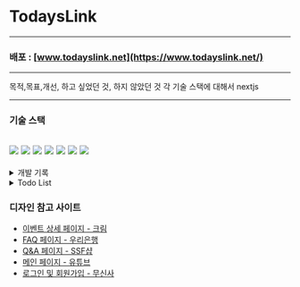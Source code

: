 # TodaysLink
---

### 배포 : [www.todayslink.net](https://www.todayslink.net/)

---

목적,목표,개선, 하고 싶었던 것, 하지 않았던 것
각 기술 스택에 대해서 nextjs

---


### 기술 스택

<img src="https://img.shields.io/badge/react-61DAFB?style=for-the-badge&logo=react&logoColor=black"> <img src="https://img.shields.io/badge/Next.js-000000?style=for-the-badge&logo=Next.js&logoColor=white">
<img src="https://img.shields.io/badge/typescript-3178C6?style=for-the-badge&logo=typescript&logoColor=white">
<img src="https://img.shields.io/badge/redux-764ABC?style=for-the-badge&logo=redux&logoColor=white">
<img src="https://img.shields.io/badge/styled components-DB7093?style=for-the-badge&logo=styled-components&logoColor=white">
<img src="https://img.shields.io/badge/firebase-FFCA28?style=for-the-badge&logo=firebase&logoColor=black"> 
<img src="https://img.shields.io/badge/vercel-000000?style=for-the-badge&logo=vercel&logoColor=white">
---

<details>
<summary>개발 기록</summary>
<div markdown="1">

- [2023.01.07 : 헤더 디자인 및 반응형 완료 .기록

- [2023.01.09 : 모바일 환경 헤더 햄버거 바 추가 .기록

- 2023.01.09 : **404** 페이지 추가 완료

- 2023.01.09 : 사이트 테마 색 변경

- [2023.01.11 : FAQ 페이지 디자인 - 아코디언 UI 적용하기 .기록

- 2023.01.14 : 계정 관련 페이지 완성 (로그인, 회원가입, 계정 찾기)

- 2023.01.15 : 링크 상세 페이지 완성

- 2023.01.16 : Q&A 페이지 완성

- 2023.01.17 : 1:1 문의 작성 페이지 & 관리자

- 2023.01.21 : DB 세팅 및 연결 / 1:1 문의 http 요청 완료 / Redux 세팅

- 2023.01.26 : 1:1 문의 상세페이지

- 2023.01.28 : 데이터 필터 완료

- 2023.02.03 : mongoDB -> firebase 전환

- 2023.02.08 : 데이터 필터 완료 (firebase)

- 2023.02.11 : 실제 데이터 추가 및 이벤트 디테일 페이지 수정 (태그 추가)

- 2023.02.14 ~ 02.16 : 회원가입 페이지

- 2023.02.16 : 메일 전송, 아이디 찾기, 비밀번호 찾기

- 2023.02.18 ~ 02.19 : 로그인 기본 (아이디, 패스워드 -> 서버측 검사 후 실패 or 성공)

- 2023.02.20 : 유저 토큰작업 (클라이언트측 UI, 서버측 권한 체크)

- 2023.02.21 : 인증 관련 클라이언트 UI 수정

- 2023.02.21 : 투데이링크 프로젝트 1차 완료 및 배포 (v1.0.0)

</div>
</details>

<details>
<summary>Todo List</summary>
<div markdown="1">

- qna 암호화
- 상세페이지 모바일 너비 수정
- 메인 index 코드 수정
  
</div>
</details>

### 디자인 참고 사이트

- [이벤트 상세 페이지 - 크림](https://kream.co.kr/products/92506)
- [FAQ 페이지 - 우리은행](https://spot.wooribank.com/pot/Dream?withyou=MYETC0005)
- [Q&A 페이지 - SSF샵](https://www.ssfshop.com/secured/mypage/myInquiryList)
- [메인 페이지 - 유튜브](https://www.youtube.com/)
- [로그인 및 회원가입 - 무신사](https://www.musinsa.com/auth/login?referer=https%3A%2F%2Fwww.musinsa.com%2Fapp%2F%3FNaPm%3Dct%253Dlcx9kubh%257Cci%253Dcheckout%257Ctr%253Dds%257Ctrx%253D%257Chk%253D156c70095c470bd22f83fe7c9e3003ed42ebae73)

